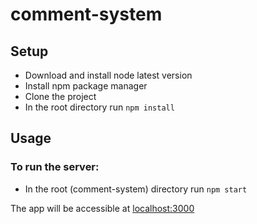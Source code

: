 # comment-system

## Setup

* Download and install node latest version
* Install npm package manager
* Clone the project
* In the root directory run `npm install`

## Usage

### To run the server:

* In the root (comment-system) directory run `npm start`

The app will be accessible at [localhost:3000](http://localhost:3000)
